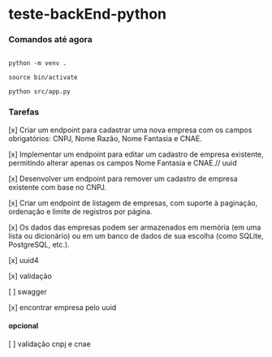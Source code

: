 # teste-backEnd-python

### Comandos até agora
```shell

python -m venv .

source bin/activate

python src/app.py

```

### Tarefas 
[x] Criar um endpoint para cadastrar uma nova empresa com os campos obrigatórios: CNPJ, Nome Razão, Nome Fantasia e CNAE.

[x] Implementar um endpoint para editar um cadastro de empresa existente, permitindo alterar apenas os campos Nome Fantasia e CNAE.// uuid

[x] Desenvolver um endpoint para remover um cadastro de empresa existente com base no CNPJ.

[x] Criar um endpoint de listagem de empresas, com suporte à paginação, ordenação e limite de registros por página.

[x] Os dados das empresas podem ser armazenados em memória (em uma lista ou dicionário) ou em um banco de dados de sua escolha (como SQLite, PostgreSQL, etc.).

[x] uuid4

[x] validação 

[ ] swagger

[x] encontrar empresa pelo uuid

#### opcional
[ ] validação cnpj e cnae